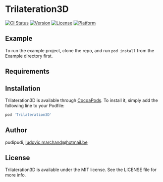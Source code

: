 # Trilateration3D

[![CI Status](http://img.shields.io/travis/pudipudi/Trilateration3D.svg?style=flat)](https://travis-ci.org/pudipudi/Trilateration3D)
[![Version](https://img.shields.io/cocoapods/v/Trilateration3D.svg?style=flat)](http://cocoapods.org/pods/Trilateration3D)
[![License](https://img.shields.io/cocoapods/l/Trilateration3D.svg?style=flat)](http://cocoapods.org/pods/Trilateration3D)
[![Platform](https://img.shields.io/cocoapods/p/Trilateration3D.svg?style=flat)](http://cocoapods.org/pods/Trilateration3D)

## Example

To run the example project, clone the repo, and run `pod install` from the Example directory first.

## Requirements

## Installation

Trilateration3D is available through [CocoaPods](http://cocoapods.org). To install
it, simply add the following line to your Podfile:

```ruby
pod 'Trilateration3D'
```

## Author

pudipudi, ludovic.marchand@hotmail.be

## License

Trilateration3D is available under the MIT license. See the LICENSE file for more info.
